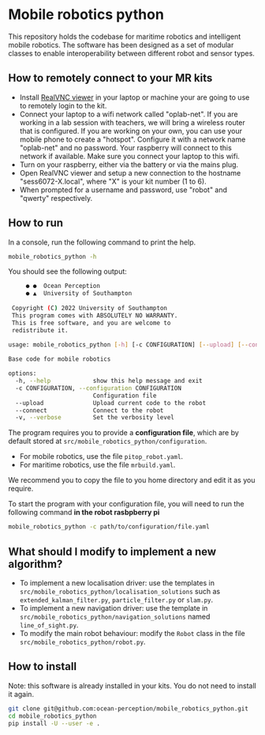 # Mobile robotics python

This repository holds the codebase for maritime robotics and intelligent mobile robotics. The software has been designed as a set of modular classes to enable interoperability between different robot and sensor types.

## How to remotely connect to your MR kits
 - Install [RealVNC viewer](https://www.realvnc.com/en/connect/download/viewer/) in your laptop or machine your are going to use to remotely login to the kit.
 - Connect your laptop to a wifi network called "oplab-net". If you are working in a lab session with teachers, we will bring a wireless router that is configured. If you are working on your own, you can use your mobile phone to create a "hotspot". Configure it with a network name "oplab-net" and no password. Your raspberry will connect to this network if available. Make sure you connect your laptop to this wifi.
 - Turn on your raspberry, either via the battery or via the mains plug.
 - Open RealVNC viewer and setup a new connection to the hostname "sess6072-X.local", where "X" is your kit number (1 to 6).
 - When prompted for a username and password, use "robot" and "qwerty" respectively.

## How to run

In a console, run the following command to print the help.

```bash
mobile_robotics_python -h
```

You should see the following output:
```bash
     ● ●  Ocean Perception
     ● ▲  University of Southampton
 
 Copyright (C) 2022 University of Southampton   
 This program comes with ABSOLUTELY NO WARRANTY.
 This is free software, and you are welcome to  
 redistribute it.                               
 
usage: mobile_robotics_python [-h] [-c CONFIGURATION] [--upload] [--connect] [-v]

Base code for mobile robotics

options:
  -h, --help            show this help message and exit
  -c CONFIGURATION, --configuration CONFIGURATION
                        Configuration file
  --upload              Upload current code to the robot
  --connect             Connect to the robot
  -v, --verbose         Set the verbosity level
```

The program requires you to provide a **configuration file**, which are by default stored at `src/mobile_robotics_python/configuration`. 
 - For mobile robotics, use the file `pitop_robot.yaml`.
 - For maritime robotics, use the file `mrbuild.yaml`.
 
We recommend you to copy the file to you home directory and edit it as you require.

To start the program with your configuration file, you will need to run the following command **in the robot rasbpberry pi**

```bash
mobile_robotics_python -c path/to/configuration/file.yaml
```

## What should I modify to implement a new algorithm?

 - To implement a new localisation driver: use the templates in `src/mobile_robotics_python/localisation_solutions` such as `extended_kalman_filter.py`, `particle_filter.py` or `slam.py`. 
 - To implement a new navigation driver: use the template in `src/mobile_robotics_python/navigation_solutions` named `line_of_sight.py`. 
 - To modify the main robot behaviour: modify the `Robot` class in the file `src/mobile_robotics_python/robot.py`.


## How to install

Note: this software is already installed in your kits. You do not need to install it again.

```bash
git clone git@github.com:ocean-perception/mobile_robotics_python.git
cd mobile_robotics_python
pip install -U --user -e .
```

